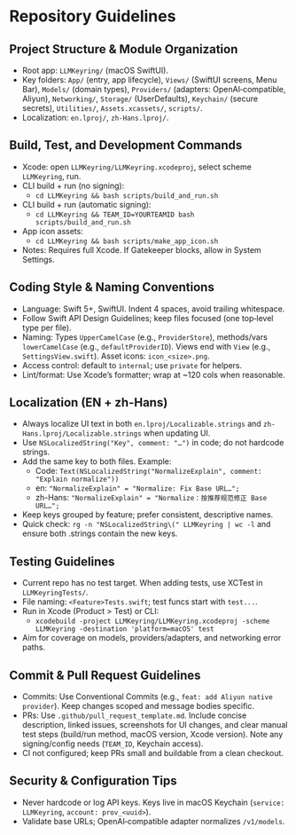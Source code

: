 # Repository Guidelines

## Project Structure & Module Organization
- Root app: `LLMKeyring/` (macOS SwiftUI).
- Key folders: `App/` (entry, app lifecycle), `Views/` (SwiftUI screens, Menu Bar), `Models/` (domain types), `Providers/` (adapters: OpenAI‑compatible, Aliyun), `Networking/`, `Storage/` (UserDefaults), `Keychain/` (secure secrets), `Utilities/`, `Assets.xcassets/`, `scripts/`.
- Localization: `en.lproj/`, `zh-Hans.lproj/`.

## Build, Test, and Development Commands
- Xcode: open `LLMKeyring/LLMKeyring.xcodeproj`, select scheme `LLMKeyring`, run.
- CLI build + run (no signing):
  - `cd LLMKeyring && bash scripts/build_and_run.sh`
- CLI build + run (automatic signing):
  - `cd LLMKeyring && TEAM_ID=YOURTEAMID bash scripts/build_and_run.sh`
- App icon assets:
  - `cd LLMKeyring && bash scripts/make_app_icon.sh`
- Notes: Requires full Xcode. If Gatekeeper blocks, allow in System Settings.

## Coding Style & Naming Conventions
- Language: Swift 5+, SwiftUI. Indent 4 spaces, avoid trailing whitespace.
- Follow Swift API Design Guidelines; keep files focused (one top‑level type per file).
- Naming: Types `UpperCamelCase` (e.g., `ProviderStore`), methods/vars `lowerCamelCase` (e.g., `defaultProviderID`). Views end with `View` (e.g., `SettingsView.swift`). Asset icons: `icon_<size>.png`.
- Access control: default to `internal`; use `private` for helpers.
- Lint/format: Use Xcode’s formatter; wrap at ~120 cols when reasonable.

## Localization (EN + zh-Hans)
- Always localize UI text in both `en.lproj/Localizable.strings` and `zh-Hans.lproj/Localizable.strings` when updating UI.
- Use `NSLocalizedString("Key", comment: "…")` in code; do not hardcode strings.
- Add the same key to both files. Example:
  - Code: `Text(NSLocalizedString("NormalizeExplain", comment: "Explain normalize"))`
  - en: `"NormalizeExplain" = "Normalize: Fix Base URL…";`
  - zh-Hans: `"NormalizeExplain" = "Normalize：按推荐规范修正 Base URL…";`
- Keep keys grouped by feature; prefer consistent, descriptive names.
- Quick check: `rg -n "NSLocalizedString\(" LLMKeyring | wc -l` and ensure both .strings contain the new keys.

## Testing Guidelines
- Current repo has no test target. When adding tests, use XCTest in `LLMKeyringTests/`.
- File naming: `<Feature>Tests.swift`; test funcs start with `test...`.
- Run in Xcode (Product > Test) or CLI:
  - `xcodebuild -project LLMKeyring/LLMKeyring.xcodeproj -scheme LLMKeyring -destination 'platform=macOS' test`
- Aim for coverage on models, providers/adapters, and networking error paths.

## Commit & Pull Request Guidelines
- Commits: Use Conventional Commits (e.g., `feat: add Aliyun native provider`). Keep changes scoped and message bodies specific.
- PRs: Use `.github/pull_request_template.md`. Include concise description, linked issues, screenshots for UI changes, and clear manual test steps (build/run method, macOS version, Xcode version). Note any signing/config needs (`TEAM_ID`, Keychain access).
- CI not configured; keep PRs small and buildable from a clean checkout.

## Security & Configuration Tips
- Never hardcode or log API keys. Keys live in macOS Keychain (`service: LLMKeyring`, `account: prov_<uuid>`).
- Validate base URLs; OpenAI‑compatible adapter normalizes `/v1/models`.

